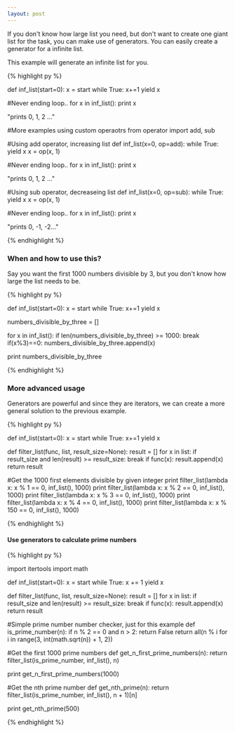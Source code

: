 ```yaml
---
layout: post
---
```


If you don't know how large list you need, but don't want to create one giant list for the task, you can make use of generators.
You can easily create a generator for a infinite list.

This example will generate an infinite list for you.

{% highlight py %}

def inf_list(start=0):
    x = start
    while True:
        x+=1
        yield x

#Never ending loop..
for x in inf_list():
    print x

"prints 0, 1, 2 ..."


#More examples using custom operaotrs
from operator import add, sub

#Using add operator, increasing list
def inf_list(x=0, op=add):
    while True:
        yield x
        x = op(x, 1)

#Never ending loop..
for x in inf_list():
    print x

"prints 0, 1, 2 ..."


#Using sub operator, decreaseing list
def inf_list(x=0, op=sub):
    while True:
        yield x
        x = op(x, 1)

#Never ending loop..
for x in inf_list():
    print x

"prints 0, -1, -2..."


{% endhighlight %}


### When and how to use this?

Say you want the first 1000 numbers divisible by 3, but you don't know how large the list needs to be.

{% highlight py %}

def inf_list(start=0):
    x = start
    while True:
        x+=1
        yield x

numbers_divisible_by_three = []

for x in inf_list():
    if len(numbers_divisible_by_three) >= 1000:
        break
    if(x%3)==0:
        numbers_divisible_by_three.append(x)

print numbers_divisible_by_three

{% endhighlight %}


### More advanced usage

Generators are powerful and since they are iterators, we can create a more general solution to the previous example.

{% highlight py %}

def inf_list(start=0):
    x = start
    while True:
        x+=1
        yield x

def filter_list(func, list, result_size=None):
    result = []
    for x in list:
        if result_size and len(result) >= result_size:
            break
        if func(x):
            result.append(x)
    return result

#Get the 1000 first elements divisible by given integer
print filter_list(lambda x: x % 1 == 0, inf_list(), 1000)
print filter_list(lambda x: x % 2 == 0, inf_list(), 1000)
print filter_list(lambda x: x % 3 == 0, inf_list(), 1000)
print filter_list(lambda x: x % 4 == 0, inf_list(), 1000)
print filter_list(lambda x: x % 150 == 0, inf_list(), 1000)


{% endhighlight %}

#### Use generators to calculate prime numbers

{% highlight py %}

import itertools
import math


def inf_list(start=0):
    x = start
    while True:
        x += 1
        yield x


def filter_list(func, list, result_size=None):
    result = []
    for x in list:
        if result_size and len(result) >= result_size:
            break
        if func(x):
            result.append(x)
    return result


#Simple prime number number checker, just for this example
def is_prime_number(n):
    if n % 2 == 0 and n > 2:
        return False
    return all(n % i for i in range(3, int(math.sqrt(n)) + 1, 2))


#Get the first 1000 prime numbers
def get_n_first_prime_numbers(n):
    return filter_list(is_prime_number, inf_list(), n)


print get_n_first_prime_numbers(1000)


#Get the nth prime number
def get_nth_prime(n):
    return filter_list(is_prime_number, inf_list(), n + 1)[n]


print get_nth_prime(500)

{% endhighlight %}

